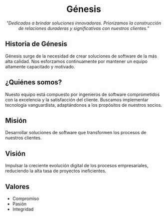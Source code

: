 <div align="center"> <h1>Génesis</h1> </div>
<div align="center"> <em>"Dedicados a brindar soluciones innovadoras. Priorizamos la construcción de relaciones duraderas y significativas con nuestros clientes."</em></div>

<div> <h2>Historia de Génesis</h2> </div>
<div> Génesis surge de la necesidad de crear soluciones de software de la más alta calidad. Nos esforzamos continuamente por mantener un equipo altamente capacitado y motivado. </div>

<div> <h2>¿Quiénes somos?</h2> </div>
<div> Nuesto equipo está compuesto por ingenieros de software comprometidos con la excelencia y la satisfacción del cliente. Buscamos implementar tecnología vanguardista, adaptándonos a los propósitos de nuestros socios. </div>

<div> <h2>Misión</h2> </div>
<div>Desarrollar soluciones de software que transformen los procesos de nuestros clientes.</div>

<div> <h2>Visión</h2> </div>
<div>Impulsar la creciente evolución digital de los procesos empresariales, reduciendo la alta tasa de proyectos ineficientes.</div>

<div><h2>Valores</h2></div>
<ul>
  <li>Compromiso</li>
  <li>Pasión</li>
  <li>Integridad</li>
</ul>

